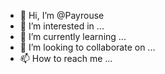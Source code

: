 - 👋 Hi, I’m @Payrouse
- 👀 I’m interested in ...
- 🌱 I’m currently learning ...
- 💞️ I’m looking to collaborate on ...
- 📫 How to reach me ...

<!---
Payrouse/Payrouse is a ✨ special ✨ repository because its `README.md` (this file) appears on your GitHub profile.
You can click the Preview link to take a look at your changes.
--->
